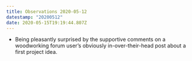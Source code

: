 ```yaml
---
title: Observations 2020-05-12
datestamp: "20200512"
date: 2020-05-15T19:19:44.807Z
---
```

- Being pleasantly surprised by the supportive comments on a woodworking forum user’s obviously in-over-their-head post about a first project idea.